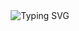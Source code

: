 <!-- README.md -->

<div align="center">
  <img src="https://readme-typing-svg.demolab.com?font=Fira+Code&weight=500&size=24&pause=1000&color=F7F7F7&center=true&vCenter=true&width=435&lines=Hi+I'm+Sina+Ein+Mahabadi;Full+Stack+Developer+%7C+UI%2FUX+Designer;From+Mashhad%2C+Iran;Welcome+to+my+GitHub+Universe!" alt="Typing SVG" />
</div>

